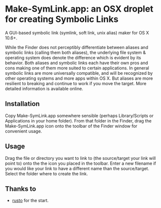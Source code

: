 Make-SymLink.app: an OSX droplet for creating Symbolic Links
============================================================

A GUI-based symbolic link (symlink, soft link, unix alias) maker for OS X 10.6+.

While the Finder does not perceptibly differentiate between aliases and symbolic
links (calling them both aliases), the underlying file system & operating
system does denote the difference which is evident by its behavior.  Both
aliases and symbolic links each have their own pros and cons making one of them
more suited to certain applications. In general symbolic links are more
universally compatible, and will be recognized by other operating systems and
more apps within OS X.
But aliases are more resilient to breaking and continue to work if you move the
target. More detailed information is available online.

Installation
------------

Copy Make-SymLink.app somewhere sensible (perhaps Library/Scripts or Applications
in your home folder). From that folder in the Finder, drag the Make-SymLink.app
icon onto the toolbar of the Finder window for convenient usage.

Usage
-----

Drag the file or directory you want to link to (the source/target your link will
point to) onto the the icon you placed in the toolbar.
Enter a new filename if you would like your link to have a different name than
the source/target.
Select the folder where to create the link.

Thanks to
---------

* [rusto](http://forums.macosxhints.com/archive/index.php/t-3017.html) for the
  start.
